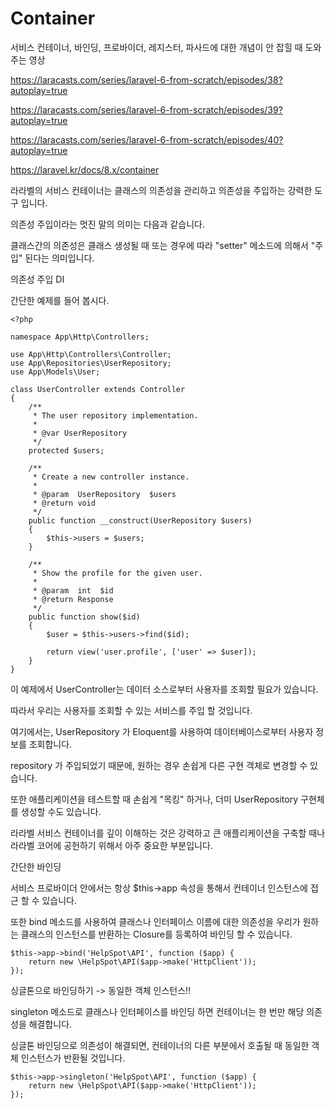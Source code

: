 # Container

서비스 컨테이너, 바인딩, 프로바이더, 레지스터, 파사드에 대한 개념이 안 잡힐 때 도와주는 영상

https://laracasts.com/series/laravel-6-from-scratch/episodes/38?autoplay=true

https://laracasts.com/series/laravel-6-from-scratch/episodes/39?autoplay=true

https://laracasts.com/series/laravel-6-from-scratch/episodes/40?autoplay=true

https://laravel.kr/docs/8.x/container

라라벨의 서비스 컨테이너는 클래스의 의존성을 관리하고 의존성을 주입하는 강력한 도구 입니다.

의존성 주입이라는 멋진 말의 의미는 다음과 같습니다.

클래스간의 의존성은 클래스 생성될 때 또는 경우에 따라 "setter" 메소드에 의해서 "주입" 된다는 의미입니다.

의존성 주입 DI 

간단한 예제를 들어 봅시다.

```
<?php

namespace App\Http\Controllers;

use App\Http\Controllers\Controller;
use App\Repositories\UserRepository;
use App\Models\User;

class UserController extends Controller
{
    /**
     * The user repository implementation.
     *
     * @var UserRepository
     */
    protected $users;

    /**
     * Create a new controller instance.
     *
     * @param  UserRepository  $users
     * @return void
     */
    public function __construct(UserRepository $users)
    {
        $this->users = $users;
    }

    /**
     * Show the profile for the given user.
     *
     * @param  int  $id
     * @return Response
     */
    public function show($id)
    {
        $user = $this->users->find($id);

        return view('user.profile', ['user' => $user]);
    }
}
```

이 예제에서 UserController는 데이터 소스로부터 사용자를 조회할 필요가 있습니다.

따라서 우리는 사용자를 조회할 수 있는 서비스를 주입 할 것입니다.

여기에서는, UserRepository 가 Eloquent를 사용하여 데이터베이스로부터 사용자 정보를 조회합니다.

repository 가 주입되었기 때문에, 원하는 경우 손쉽게 다른 구현 객체로 변경할 수 있습니다.

또한 애플리케이션을 테스트할 때 손쉽게 "목킹" 하거나, 더미 UserRepository 구현체를 생성할 수도 있습니다.

라라벨 서비스 컨테이너를 깊이 이해하는 것은 강력하고 큰 애플리케이션을 구축할 때나 라라벨 코어에 공헌하기 위해서 아주 중요한 부분입니다.

간단한 바인딩

서비스 프로바이더 안에서는 항상 $this->app 속성을 통해서 컨테이너 인스턴스에 접근 할 수 있습니다.

또한 bind 메소드를 사용하여 클래스나 인터페이스 이름에 대한 의존성을 우리가 원하는 클래스의 인스턴스를 반환하는 Closure를 등록하여 바인딩 할 수 있습니다.

```
$this->app->bind('HelpSpot\API', function ($app) {
    return new \HelpSpot\API($app->make('HttpClient'));
});
```

싱글톤으로 바인딩하기 -> 동일한 객체 인스턴스!!

singleton 메소드로 클래스나 인터페이스를 바인딩 하면 컨테이너는 한 번만 해당 의존성을 해결합니다.

싱글톤 바인딩으로 의존성이 해결되면, 컨테이너의 다른 부분에서 호출될 때 동일한 객체 인스턴스가 반환될 것입니다.

```
$this->app->singleton('HelpSpot\API', function ($app) {
    return new \HelpSpot\API($app->make('HttpClient'));
});
```





